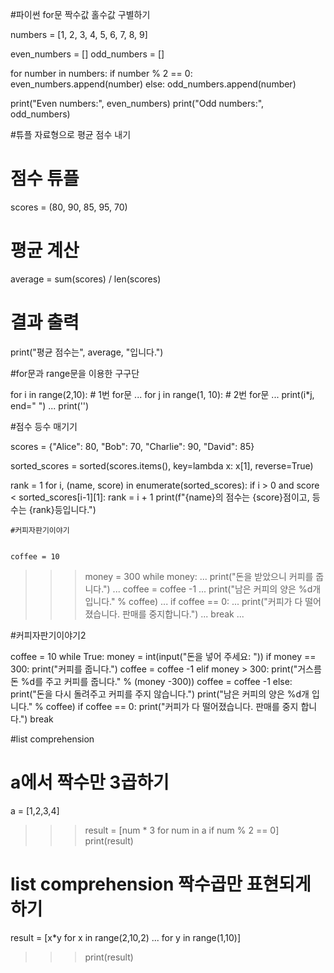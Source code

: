 #파이썬 for문 짝수값 홀수값 구별하기

numbers = [1, 2, 3, 4, 5, 6, 7, 8, 9]

even_numbers = []
odd_numbers = []

for number in numbers:
    if number % 2 == 0:
        even_numbers.append(number)
    else:
        odd_numbers.append(number)

print("Even numbers:", even_numbers)
print("Odd numbers:", odd_numbers)




#튜플 자료형으로 평균 점수 내기

# 점수 튜플
scores = (80, 90, 85, 95, 70)

# 평균 계산
average = sum(scores) / len(scores)

# 결과 출력
print("평균 점수는", average, "입니다.")



#for문과 range문을 이용한 구구단

for i in range(2,10):        # 1번 for문
...     for j in range(1, 10):   # 2번 for문
...         print(i*j, end=" ") 
...     print('') 


#점수 등수 매기기

scores = {"Alice": 80, "Bob": 70, "Charlie": 90, "David": 85}

sorted_scores = sorted(scores.items(), key=lambda x: x[1], reverse=True)

rank = 1
for i, (name, score) in enumerate(sorted_scores):
    if i > 0 and score < sorted_scores[i-1][1]:
        rank = i + 1
    print(f"{name}의 점수는 {score}점이고, 등수는 {rank}등입니다.")
    
    
    #커피자판기이야기
    
    
    coffee = 10
>>> money = 300
>>> while money:
...     print("돈을 받았으니 커피를 줍니다.")
...     coffee = coffee -1
...     print("남은 커피의 양은 %d개입니다." % coffee)
...     if coffee == 0:
...         print("커피가 다 떨어졌습니다. 판매를 중지합니다.")
...         break
...

#커피자판기이야기2


coffee = 10
while True:
    money = int(input("돈을 넣어 주세요: "))
    if money == 300:
        print("커피를 줍니다.")
        coffee = coffee -1
    elif money > 300:
        print("거스름돈 %d를 주고 커피를 줍니다." % (money -300))
        coffee = coffee -1
    else:
        print("돈을 다시 돌려주고 커피를 주지 않습니다.")
        print("남은 커피의 양은 %d개 입니다." % coffee)
    if coffee == 0:
        print("커피가 다 떨어졌습니다. 판매를 중지 합니다.")
        break
        
#list comprehension
# a에서 짝수만 3곱하기


a = [1,2,3,4]
>>> result = [num * 3 for num in a if num % 2 == 0]
>>> print(result)


# list comprehension 짝수곱만 표현되게 하기

result = [x*y for x in range(2,10,2)
...               for y in range(1,10)]
>>> print(result)
